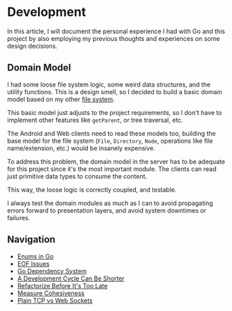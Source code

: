 <!-- Copyright (c) 2022 Tobias Briones. All rights reserved. -->
<!-- SPDX-License-Identifier: BSD-3-Clause -->
<!-- This file is part of https://github.com/tobiasbriones/ep-tcp-file-system -->

# Development

In this article, I will document the personal experience I had with Go and this
project by also employing my previous thoughts and experiences on some design
decisions.

## Domain Model

I had some loose file system logic, some weird data structures, and the utility
functions. This is a design smell, so I decided to build a basic domain model
based on my
other [file system](https://github.com/tobiasbriones/cp-unah-mm545-distributed-text-file-system/tree/main/model).

This basic model just adjusts to the project requirements, so I don't have to
implement other features like `getParent`, or tree traversal, etc.

The Android and Web clients need to read these models too, building the base
model for the file system (`File`, `Directory`, `Node`, operations like file
name/extension, etc.) would be insanely expensive.

To address this problem, the domain model in the server has to be adequate for
this project since it's the most important module. The clients can read just
primitive data types to consume the content.

This way, the loose logic is correctly coupled, and testable.

I always test the domain modules as much as I can to avoid propagating errors
forward to presentation layers, and avoid system downtimes or failures.

## Navigation

- [Enums in Go](enums-in-go)
- [EOF Issues](eof-issues)
- [Go Dependency System](go-dependency-system)
- [A Development Cycle Can Be Shorter](a-development-cycle-can-be-shorter)
- [Refactorize Before It's Too Late](refactorize-before-it's-too-late)
- [Measure Cohesiveness](measure-cohesiveness)
- [Plain TCP vs Web Sockets](plain-tcp-vs-web-sockets)

